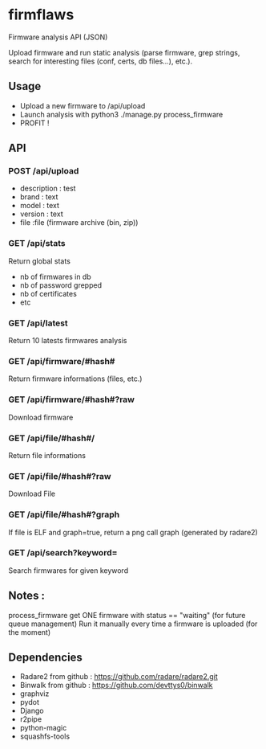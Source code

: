 # firmflaws
Firmware analysis API (JSON)

Upload firmware and run static analysis (parse firmware, grep strings, search for interesting files (conf, certs, db files...), etc.).

## Usage
 - Upload a new firmware to /api/upload
 - Launch analysis with python3 ./manage.py process_firmware
 - PROFIT !

## API
### POST /api/upload
- description : test
- brand : text
- model : text
- version : text
- file :file (firmware archive (bin, zip))

### GET /api/stats
Return global stats
 - nb of firmwares in db
 - nb of password grepped
 - nb of certificates
 - etc

### GET /api/latest
Return 10 latests firmwares analysis

### GET /api/firmware/#hash#
Return firmware informations (files, etc.)

### GET /api/firmware/#hash#?raw
Download firmware

### GET /api/file/#hash#/
Return file informations

### GET /api/file/#hash#?raw
Download File

### GET /api/file/#hash#?graph
If file is ELF and graph=true, return a png call graph (generated by radare2)

### GET /api/search?keyword=<keyword>
Search firmwares for given keyword

## Notes :
process_firmware get ONE firmware with status == "waiting" (for future queue management)
Run it manually every time a firmware is uploaded (for the moment)

## Dependencies
 - Radare2 from github : https://github.com/radare/radare2.git
 - Binwalk from github : https://github.com/devttys0/binwalk
 - graphviz
 - pydot
 - Django
 - r2pipe
 - python-magic
 - squashfs-tools

